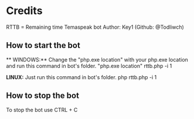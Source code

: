 # Credits
RTTB = Remaining time Temaspeak bot
Author: Key1 (Github: @Todliwch)

## How to start the bot
** WINDOWS:** Change the "php.exe location" with your php.exe location and run this command in bot's folder.
"php.exe location" rttb.php -i 1

**LINUX:** Just run this command in bot's folder.
php rttb.php -i 1

## How to stop the bot
To stop the bot use CTRL + C
